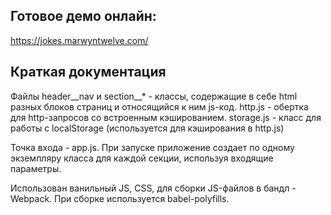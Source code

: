 ## Готовое демо онлайн:

https://jokes.marwyntwelve.com/

## Краткая документация

Файлы header__nav и section__* - классы, содержащие в себе html разных блоков
страниц и относящийся к ним js-код. 
http.js - обертка для http-запросов со встроенным кэшированием.
storage.js - класс для работы с localStorage (используется для кэширования в 
http.js)

Точка входа - app.js. При запуске приложение создает по одному экземпляру класса
для каждой секции, используя входящие параметры.

Использован ванильный JS, CSS, для сборки JS-файлов в бандл - Webpack. При сборке
используется babel-polyfills.
